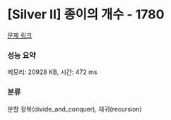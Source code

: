 # [Silver II] 종이의 개수 - 1780 

[문제 링크](https://www.acmicpc.net/problem/1780) 

### 성능 요약

메모리: 20928 KB, 시간: 472 ms

### 분류

분할 정복(divide_and_conquer), 재귀(recursion)

